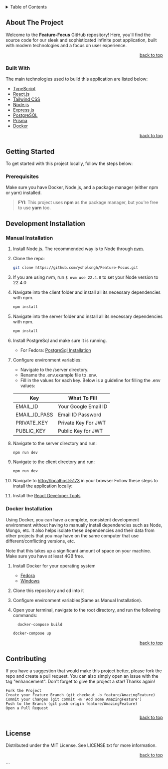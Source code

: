 <details>
  <summary>Table of Contents</summary>
  <ol>
    <li>
      <a href="#about-the-project">About The Project</a>
      <ul>
        <li><a href="#built-with">Built With</a></li>
      </ul>
    </li>
    <li>
      <a href="#getting-started">Getting Started</a>
      <ul>
        <li><a href="#prerequisites">Prerequisites</a></li>
        <li><a href="#installation">Installation</a></li>
      </ul>
    </li>
    <li><a href="#contributing">Contributing</a></li>
    <li><a href="#license">License</a></li>
  </ol>
</details>

## About The Project

Welcome to the **Feature-Focus** GitHub repository! Here, you'll find the source code for our sleek and sophisticated
infinite post application, built with modern technologies and a focus on user experience.

<p align="right"><a href="#top">back to top</a></p>

### Built With

The main technologies used to build this application are listed below:

* [TypeScript](https://www.typescriptlang.org/)
* [React.js](https://reactjs.org/)
* [Tailwind CSS](https://tailwindcss.com/)
* [Node.js](https://nodejs.org/)
* [Express.js](https://expressjs.com/)
* [PostgreSQL](https://www.postgresql.org/)
* [Prisma](https://www.prisma.io/)
* [Docker](https://www.docker.com/)

<p align="right"><a href="#top">back to top</a></p>

## Getting Started

To get started with this project locally, follow the steps below:

### Prerequisites

Make sure you have Docker, Node.js, and a package manager (either npm or yarn) installed.

> **FYI**: This project uses **npm** as the package manager, but you're free to use **yarn** too.

## Development Installation

### Manual Installation

1. Install Node.js. The recommended way is to Node through [nvm](https://github.com/nvm-sh/nvm).
2. Clone the repo:
   ```sh
   git clone https://github.com/yshplsngh/Feature-Focus.git
3. If you are using nvm, run `$ nvm use 22.4.0` to set your Node version to 22.4.0
4. Navigate into the client folder and install all its necessary dependencies with npm.
   ```sh
   npm install
   ```
5. Navigate into the server folder and install all its necessary dependencies with npm.
   ```sh
   npm install
   ```
6. Install PostgreSql and make sure it is running.
   * For Fedora: [PostgreSql Installation](https://docs.fedoraproject.org/en-US/quick-docs/postgresql/)
   
7. Configure environment variables:

    - Navigate to the /server directory.
    - Rename the .env.example file to .env.
    - Fill in the values for each key. Below is a guideline for filling the .env values:

   Key           | What To Fill         
      ------------------|---------------------- 
   EMAIL_ID      | Your Google Email ID 
   EMAIL_ID_PASS | Email ID Password    
   PRIVATE_KEY   | Private Key For JWT  
   PUBLIC_KEY    | Public Key for JWT   

8. Navigate to the server directory and run:
   ```sh
   npm run dev
   ```
9. Navigate to the client directory and run:
   ```sh
   npm run dev
   ```
10. Navigate to [http://localhost:5173](http://localhost:5173) in your browser
Follow these steps to install the application locally:

11. Install the [React Developer Tools](https://chrome.google.com/webstore/detail/react-developer-tools/fmkadmapgofadopljbjfkapdkoienihi?hl=en)


### Docker Installation
Using Docker, you can have a complete, consistent development environment without having to manually install dependencies such as Node, Mongo, etc. It also helps isolate these dependencies and their data from other projects that you may have on the same computer that use different/conflicting versions, etc.

Note that this takes up a significant amount of space on your machine. Make sure you have at least 4GB free.

1. Install Docker for your operating system
   * [Fedora](https://docs.docker.com/engine/install/fedora/)
   * [Windows](https://www.docker.com/docker-windows)
2. Clone this repository and cd into it
3. Configure environment variables(Same as Manual Installation).
4. Open your terminal, navigate to the root directory, and run the following commands:

   ```sh 
     docker-compose build
   ```
   ```sh
   docker-compose up
   ```

<p align="right"><a href="#top">back to top</a></p>

## Contributing

If you have a suggestion that would make this project better, please fork the repo and create a pull request. You can
also simply open an issue with the tag "enhancement". Don't forget to give the project a star! Thanks again!

    Fork the Project
    Create your Feature Branch (git checkout -b feature/AmazingFeature)
    Commit your Changes (git commit -m 'Add some AmazingFeature')
    Push to the Branch (git push origin feature/AmazingFeature)
    Open a Pull Request

<p align="right"><a href="#top">back to top</a></p>

## License

Distributed under the MIT License. See LICENSE.txt for more information.
<p align="right"><a href="#top">back to top</a></p>
```